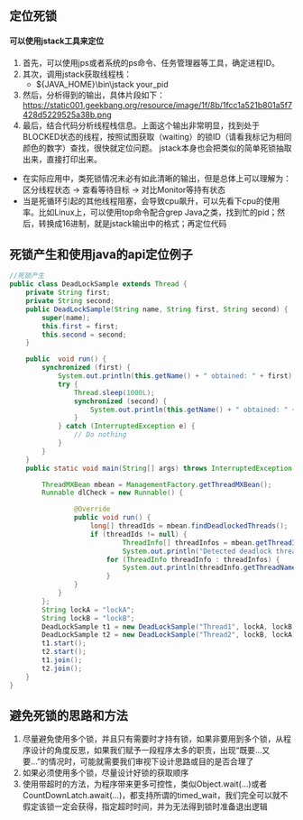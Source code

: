 ## 定位死锁
#### 可以使用jstack工具来定位
1. 首先，可以使用jps或者系统的ps命令、任务管理器等工具，确定进程ID。
2. 其次，调用jstack获取线程栈：
    * ${JAVA_HOME}\bin\jstack your_pid
3. 然后，分析得到的输出，具体片段如下：
https://static001.geekbang.org/resource/image/1f/8b/1fcc1a521b801a5f7428d5229525a38b.png
4. 最后，结合代码分析线程栈信息。上面这个输出非常明显，找到处于BLOCKED状态的线程，按照试图获取（waiting）的锁ID（请看我标记为相同颜色的数字）查找，很快就定位问题。 jstack本身也会把类似的简单死锁抽取出来，直接打印出来。

* 在实际应用中，类死锁情况未必有如此清晰的输出，但是总体上可以理解为：区分线程状态 -> 查看等待目标 -> 对比Monitor等持有状态
* 当是死循环引起的其他线程阻塞，会导致cpu飙升，可以先看下cpu的使用率。比如Linux上，可以使用top命令配合grep Java之类，找到忙的pid；然后，转换成16进制，就是jstack输出中的格式；再定位代码

## 死锁产生和使用java的api定位例子
```java
//死锁产生
public class DeadLockSample extends Thread {
    private String first;
    private String second;
    public DeadLockSample(String name, String first, String second) {
        super(name);
        this.first = first;
        this.second = second;
    }

    public  void run() {
        synchronized (first) {
            System.out.println(this.getName() + " obtained: " + first);
            try {
                Thread.sleep(1000L);
                synchronized (second) {
                    System.out.println(this.getName() + " obtained: " + second);
                }
            } catch (InterruptedException e) {
                // Do nothing
            }
        }
    }
    public static void main(String[] args) throws InterruptedException {

        ThreadMXBean mbean = ManagementFactory.getThreadMXBean();
        Runnable dlCheck = new Runnable() {

                @Override
                public void run() {
                    long[] threadIds = mbean.findDeadlockedThreads();
                    if (threadIds != null) {
                            ThreadInfo[] threadInfos = mbean.getThreadInfo(threadIds);
                            System.out.println("Detected deadlock threads:");
                        for (ThreadInfo threadInfo : threadInfos) {
                            System.out.println(threadInfo.getThreadName());
                        }
                }
            }
        };
        String lockA = "lockA";
        String lockB = "lockB";
        DeadLockSample t1 = new DeadLockSample("Thread1", lockA, lockB);
        DeadLockSample t2 = new DeadLockSample("Thread2", lockB, lockA);
        t1.start();
        t2.start();
        t1.join();
        t2.join();
    }
}
```

## 避免死锁的思路和方法
1. 尽量避免使用多个锁，并且只有需要时才持有锁，如果非要用到多个锁，从程序设计的角度反思，如果我们赋予一段程序太多的职责，出现“既要…又要…”的情况时，可能就需要我们审视下设计思路或目的是否合理了
2. 如果必须使用多个锁，尽量设计好锁的获取顺序
3. 使用带超时的方法，为程序带来更多可控性，类似Object.wait(…)或者CountDownLatch.await(…)，都支持所谓的timed_wait，我们完全可以就不假定该锁一定会获得，指定超时时间，并为无法得到锁时准备退出逻辑